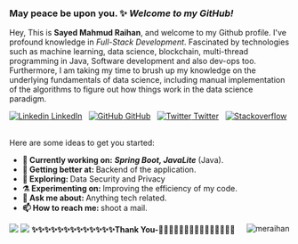 ### May peace be upon you. ✨ _Welcome to my GitHub!_

Hey, This is <b>Sayed Mahmud Raihan</b>, and welcome to my Github profile. I've profound knowledge in <i>Full-Stack Development</i>. Fascinated by technologies such as machine learning, data science, blockchain, multi-thread programming in Java, Software development and also dev-ops too. Furthermore, I am taking my time to brush up my knowledge on the underlying fundamentals of data science, including manual implementation of the algorithms to figure out how things work in the data science paradigm.

[![Linkedin](https://i.stack.imgur.com/gVE0j.png) LinkedIn](https://www.linkedin.com/in/sayedmahmudraihan/)
&nbsp;
[![GitHub](https://i.stack.imgur.com/tskMh.png) GitHub](https://github.com/meraihan)
&nbsp;
[![Twitter](http://i.imgur.com/wWzX9uB.png) Twitter](https://twitter.com/mee_raihan)
&nbsp;
<a href="https://stackoverflow.com/story/sayedmahmudraihan"><img src="https://img.shields.io/stackexchange/stackoverflow/r/5921109?label=stackoverflow&style=plastic" alt="Stackoverflow"></a> &nbsp;

Here are some ideas to get you started:
<ul>
<li>
     <b>🔭 Currently working on:</b>  <b><i>Spring Boot, JavaLite</i></b> (Java).
   </li>
  <li>
     <b>🌱 Getting better at:  </b> Backend of the application.
   </li>
  <li>
     <b>🤔 Exploring: </b> Data Security and Privacy
   </li>
   <li>
      <b>⚗️ Experimenting on: </b> Improving the efficiency of my code.
   </li>
   <li>
     <b>💬 Ask me about: </b> Anything tech related.
   </li>
  
   <li>
     <b>📫 How to reach me: </b> shoot a mail.
   </li>
 
 
  
</ul>

<img src="https://github-readme-stats.vercel.app/api?username=meraihan&show_icons=true&include_all_commits=true">
<img src="https://github-readme-stats.vercel.app/api/top-langs/?username=meraihan&layout=compact" />
<b>✨✨✨✨✨✨✨✨✨✨✨✨✨Thank You-🙏🏼✨✨✨✨✨✨✨✨✨✨✨✨✨</b>
<img align='right' src="https://komarev.com/ghpvc/?username=meraihan" alt="meraihan" />
